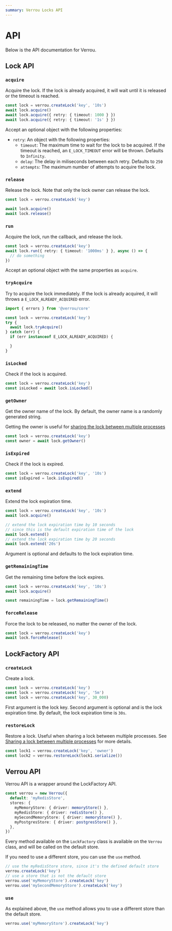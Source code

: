 ```yaml
---
summary: Verrou Locks API
---
```


# API

Below is the API documentation for Verrou.

## Lock API

### `acquire`

Acquire the lock. If the lock is already acquired, it will wait until it is released or the timeout is reached.

```ts
const lock = verrou.createLock('key', '10s')
await lock.acquire()
await lock.acquire({ retry: { timeout: 1000 } })
await lock.acquire({ retry: { timeout: '1s' } })
```

Accept an optional object with the following properties:

- `retry`: An object with the following properties:
  - `timeout`: The maximum time to wait for the lock to be acquired. If the timeout is reached, an `E_LOCK_TIMEOUT` error will be thrown. Defaults to `Infinity`.
  - `delay`: The delay in miliseconds between each retry. Defaults to `250`
  - `attempts`: The maximum number of attempts to acquire the lock.

### `release`

Release the lock. Note that only the lock owner can release the lock.

```ts
const lock = verrou.createLock('key')

await lock.acquire()
await lock.release()
```

### `run`

Acquire the lock, run the callback, and release the lock.

```ts
const lock = verrou.createLock('key')
await lock.run({ retry: { timeout: '1000ms' } }, async () => {
  // do something
})
```

Accept an optional object with the same properties as `acquire`.

### `tryAcquire`

Try to acquire the lock immediately. If the lock is already acquired, it will throws a `E_LOCK_ALREADY_ACQUIRED` error.

```ts
import { errors } from '@verrou/core'

const lock = verrou.createLock('key')
try {
  await lock.tryAcquire()
} catch (err) {
  if (err instanceof E_LOCK_ALREADY_ACQUIRED) {

  }
}
```

### `isLocked`

Check if the lock is acquired.

```ts
const lock = verrou.createLock('key')
const isLocked = await lock.isLocked()
```

### `getOwner`

Get the owner name of the lock. By default, the owner name is a randomly generated string.

Getting the owner is useful for [sharing the lock between multiple processes](./usage.md#sharing-a-lock-between-multiple-processes)

```ts
const lock = verrou.createLock('key')
const owner = await lock.getOwner()
```

### `isExpired`

Check if the lock is expired.

```ts
const lock = verrou.createLock('key', '10s')
const isExpired = lock.isExpired()
```

### `extend`

Extend the lock expiration time.

```ts
const lock = verrou.createLock('key', '10s')
await lock.acquire()

// extend the lock expiration time by 10 seconds
// since this is the default expiration time of the lock
await lock.extend()
// extend the lock expiration time by 20 seconds
await lock.extend('20s')
```

Argument is optional and defaults to the lock expiration time.

### `getRemainingTime`

Get the remaining time before the lock expires.

```ts
const lock = verrou.createLock('key', '10s')
await lock.acquire()

const remainingTime = lock.getRemainingTime()
```

### `forceRelease`

Force the lock to be released, no matter the owner of the lock.

```ts
const lock = verrou.createLock('key')
await lock.forceRelease()
```

## LockFactory API

### `createLock`

Create a lock.

```ts
const lock = verrou.createLock('key')
const lock = verrou.createLock('key', '5m')
const lock = verrou.createLock('key', 30_000)
```

First argument is the lock key. Second argument is optional and is the lock expiration time. By default, the lock expiration time is `30s`.

### `restoreLock`

Restore a lock. Useful when sharing a lock between multiple processes. See [Sharing a lock between multiple processes](./usage.md#sharing-a-lock-between-multiple-processes) for more details.

```ts
const lock1 = verrou.createLock('key', 'owner')
const lock2 = verrou.restoreLock(lock1.serialize())
```

## Verrou API

Verrou API is a wrapper around the LockFactory API. 

```ts
const verrou = new Verrou({
  default: 'myRedisStore',
  stores: {
    myMemoryStore: { driver: memoryStore() },
    myRedisStore: { driver: redisStore() },
    mySecondMemoryStore: { driver: memoryStore() },
    myPostgresStore: { driver: postgresStore() },
  },
})
```

Every method available on the `LockFactory` class is available on the `Verrou` class, and will be called on the default store. 

If you need to use a different store, you can use the `use` method.

```ts
// use the myRedisStore store, since it's the defined default store
verrou.createLock('key')
// use a store that is not the default store
verrou.use('myMemoryStore').createLock('key')
verrou.use('mySecondMemoryStore').createLock('key')
```

### `use`

As explained above, the `use` method allows you to use a different store than the default store.

```ts
verrou.use('myMemoryStore').createLock('key')
```

